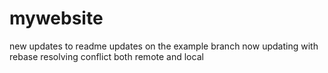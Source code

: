 # mywebsite
new updates to readme
updates on the example branch
now updating with rebase
resolving conflict both remote and local
